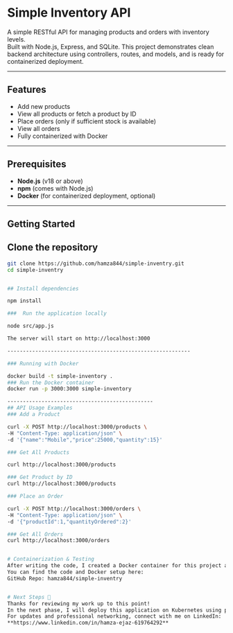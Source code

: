 # Simple Inventory API

A simple RESTful API for managing products and orders with inventory levels.  
Built with Node.js, Express, and SQLite. This project demonstrates clean backend architecture using controllers, routes, and models, and is ready for containerized deployment.

---

## Features

- Add new products
- View all products or fetch a product by ID
- Place orders (only if sufficient stock is available)
- View all orders
- Fully containerized with Docker

---

## Prerequisites

- **Node.js** (v18 or above)
- **npm** (comes with Node.js)
- **Docker** (for containerized deployment, optional)

---

## Getting Started

##  Clone the repository

```sh
git clone https://github.com/hamza844/simple-inventry.git
cd simple-inventry


## Install dependencies

npm install

###  Run the application locally

node src/app.js

The server will start on http://localhost:3000

-----------------------------------------------------------

### Running with Docker 

docker build -t simple-inventory .
### Run the Docker container
docker run -p 3000:3000 simple-inventory

-----------------------------------------------
## API Usage Examples
### Add a Product

curl -X POST http://localhost:3000/products \
-H "Content-Type: application/json" \
-d '{"name":"Mobile","price":25000,"quantity":15}'

### Get All Products

curl http://localhost:3000/products

### Get Product by ID
curl http://localhost:3000/products

### Place an Order

curl -X POST http://localhost:3000/orders \
-H "Content-Type: application/json" \
-d '{"productId":1,"quantityOrdered":2}'

### Get All Orders
curl http://localhost:3000/orders


# Containerization & Testing
After writing the code, I created a Docker container for this project and tested all endpoints successfully.
You can find the code and Docker setup here:
GitHub Repo: hamza844/simple-inventry


# Next Steps 🚀
Thanks for reviewing my work up to this point!
In the next phase, I will deploy this application on Kubernetes using pods.
For updates and professional networking, connect with me on LinkedIn:
**https://www.linkedin.com/in/hamza-ejaz-619764292**